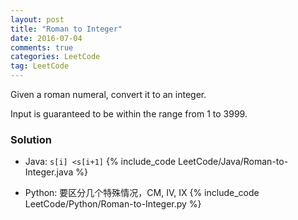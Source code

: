 ```yaml
---
layout: post
title: "Roman to Integer"
date: 2016-07-04
comments: true
categories: LeetCode
tag: LeetCode
---
```


Given a roman numeral, convert it to an integer.

Input is guaranteed to be within the range from 1 to 3999.

<!--more-->
### Solution
* Java: `s[i] <s[i+1]`
{% include_code LeetCode/Java/Roman-to-Integer.java %}

* Python: 要区分几个特殊情况，CM, IV, IX
{% include_code LeetCode/Python/Roman-to-Integer.py %}

